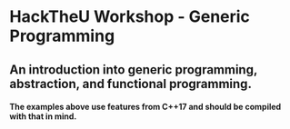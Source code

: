 # HackTheU Workshop - Generic Programming
## An introduction into generic programming, abstraction, and functional programming.
#### The examples above use features from C++17 and should be compiled with that in mind.
